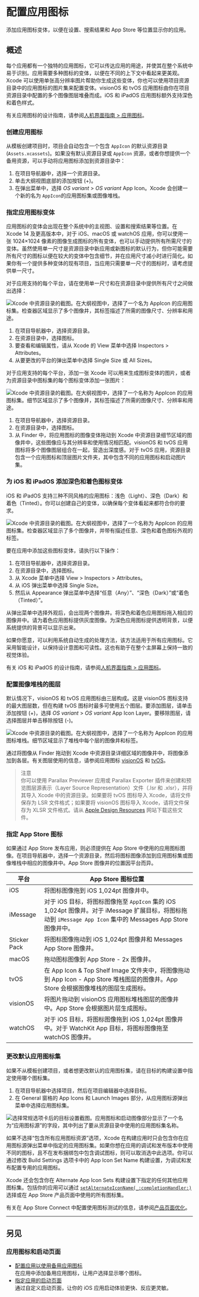 # 配置应用图标

添加应用图标变体，以便在设置、搜索结果和 App Store 等位置显示你的应用。

## 概述

每个应用都有一个独特的应用图标，它可以传达应用的用途，并使其在整个系统中易于识别。应用需要多种图标的变体，以便在不同的上下文中看起来更美观。Xcode 可以使用单张高分辨率图片帮助你生成这些变体，你也可以使用项目资源目录中的应用图标的图片集来配置变体。visionOS 和 tvOS 应用图标由你在项目资源目录中配置的多个图像图层堆叠而成。iOS 和 iPadOS 应用图标额外支持深色和着色样式。

有关应用图标的设计指南，请参阅[人机界面指南 > 应用图标](https://developer.apple.com/design/Human-Interface-Guidelines/app-icons)。

### 创建应用图标

从模板创建项目时，项目会自动包含一个包含 `AppIcon` 的默认资源目录 (`Assets.xcassets`)。如果没有默认资源目录或 `AppIcon` 资源，或者你想提供一个备用资源，可以手动将应用图标添加到资源目录中：

1. 在项目导航器中，选择一个资源目录。
2. 单击大纲视图底部的添加按钮 (+)。
3. 在弹出菜单中，选择 *OS variant* > *OS variant* App Icon。Xcode 会创建一个新的名为 `AppIcon`的应用图标集或图像堆栈。

### 指定应用图标变体

应用图标的变体会出现在整个系统中的主视图、设置和搜索结果等位置。在 Xcode 14 及更高版本中，对于 iOS、macOS 或 watchOS 应用，你可以使用一张 1024×1024 像素的图像生成图标的所有变体，也可以手动提供所有所需尺寸的变体。虽然使用单一尺寸是资源目录中新应用或新图标的默认行为，但你可能需要所有尺寸的图标以便在较大的变体中包含细节，并在应用尺寸减小时进行简化。如果你有一个提供多种变体的现有项目，当应用只需要单一尺寸的图标时，请考虑提供单一尺寸。

对于应用支持的每个平台，请在使用单一尺寸和在资源目录中提供所有尺寸之间做出选择：

<img alt="Xcode 中资源目录的截图。在大纲视图中，选择了一个名为 AppIcon 的应用图标集。检查器区域显示了多个图像井，其标签描述了所需的图像尺寸、分辨率和用途。" src="https://docs-assets.developer.apple.com/published/3e28002fa0526cb99895316eb610fc64/configuring-your-app-icon-1~dark@2x.png">

1. 在项目导航器中，选择资源目录。
2. 在资源目录中，选择图标。
3. 要查看和编辑属性，请从 Xcode 的 View 菜单中选择 Inspectors > Attributes。
4. 从要更改的平台的弹出菜单中选择 Single Size 或 All Sizes。

对于应用支持的每个平台，添加一张 Xcode 可以用来生成图标变体的图片，或者为资源目录中图标集的每个图标变体添加一张图片：

<img alt="Xcode 中资源目录的截图。在大纲视图中，选择了一个名称为 AppIcon 的应用图标集。细节区域显示了多个图像井，其标签描述了所需的图像尺寸、分辨率和用途。" src="https://docs-assets.developer.apple.com/published/ddfd69f9868a9ffc8d28d220d0f627a1/configuring-your-app-icon-2~dark@2x.png">

1. 在项目导航器中，选择资源目录。
2. 在资源目录中，选择图标。
3. 从 Finder 中，将应用图标的图像变体拖动到 Xcode 中资源目录细节区域的图像井中，这些图像应与其分辨率和使用情况相匹配。visionOS 和 tvOS 应用图标将多个图像图层组合在一起，营造出深度感。对于 tvOS 应用，资源目录包含一个应用图标和顶层图片文件夹，其中包含不同的应用图标和启动图片集。

### 为 iOS 和 iPadOS 添加深色和着色图标变体

iOS 和 iPadOS 支持三种不同风格的应用图标：浅色（Light）、深色（Dark）和着色（Tinted）。你可以创建自己的变体，以确保每个变体看起来都符合你的要求。

<img alt="Xcode 中资源目录的截图。在大纲视图中，选择了一个名称为 AppIcon 的应用图标集。检查器区域显示了多个图像井，并带有描述任意、深色和着色图标外观的标签。" src="https://docs-assets.developer.apple.com/published/39d725cbd298dd9dee078e5a389ff412/configuring-your-app-icon-5~dark@2x.png">

要在应用中添加这些图标变体，请执行以下操作：

1. 在项目导航器中，选择资源目录。
2. 在资源目录中，选择图标。
3. 从 Xcode 菜单中选择 View > Inspectors > Attributes。
4. 从 iOS 弹出菜单中选择 Single Size。
5. 然后从 Appearance 弹出菜单中选择“任意（Any）”、“深色（Dark）”或“着色（Tinted）”。

从弹出菜单中选择外观后，会出现两个图像井。将深色和着色应用图标拖入相应的图像井中。请为着色应用图标提供灰度图像。为深色应用图标提供透明背景，以便系统提供的背景可以显示出来。

如果你愿意，可以利用系统自动生成的处理方法，该方法适用于所有应用图标。它采用智能设计，以保持设计意图和可读性。这也有助于在整个主屏幕上保持一致的视觉体验。

有关 iOS 和 iPadOS 的设计指南，请参阅[人机界面指南 > 应用图标](https://developer.apple.com/design/human-interface-guidelines/app-icons#iOS-iPadOS)。

### 配置图像堆栈的图层

默认情况下，visionOS 和 tvOS 应用图标由三层构成。这是 visionOS 图标支持的最大图层数，但在构建 tvOS 图标时最多可使用五个图层。要添加图层，请单击添加按钮 (+)，选择 *OS variant* > *OS variant* App Icon Layer。要移除图层，请选择图层并单击移除按钮 (-)。

<img alt="Xcode 中资源目录的截图。在大纲视图中，选择了一个名称为 AppIcon 的应用图标堆栈。细节区域显示了堆栈中每个层的图像井和标签。" src="https://docs-assets.developer.apple.com/published/3794a3383c029a0190957ee9ee601ab2/configuring-your-app-icon-3~dark@2x.png">

通过将图像从 Finder 拖动到 Xcode 中资源目录详细区域的图像井中，将图像添加到各层。有关图层使用的信息，请参阅应用图标 [visionOS](https://developer.apple.com/design/Human-Interface-Guidelines/app-icons) 和 [tvOS](https://developer.apple.com/design/Human-Interface-Guidelines/app-icons)。

> 注意  
> 你可以使用 Parallax Previewer 应用或 Parallax Exporter 插件来创建和预览图层源表示（Layer Source Representation）文件（.lsr 和 .xlsr），并将其导入 Xcode 中的资源目录。如果要将 tvOS 图标导入 Xcode，请将文件保存为 LSR 文件格式；如果要将 visionOS 图标导入 Xcode，请将文件保存为 XLSR 文件格式。请从 [Apple Design Resources](https://developer.apple.com/design/resources) 网站下载这些文件。

### 指定 App Store 图标

如果通过 App Store 发布应用，则必须提供在 App Store 中使用的应用图标图像。在项目导航器中，选择一个资源目录，然后将图标图像添加到应用图标集或图像堆栈中相应的图像井中。App Store 图像井的位置因平台而异。

平台 | App Store 图标位置
----- | -----
iOS | 将图标图像拖到 iOS 1,024pt 图像井中。
iMessage | 对于 iOS 目标，将图标图像拖至 `AppIcon` 集的 iOS 1,024pt 图像井。对于 iMessage 扩展目标，将图标拖动到 `iMessage App Icon` 集中的 Messages App Store 图像井中。
Sticker Pack | 将图标图像拖动到 iOS 1,024pt 图像井和 Messages App Store 图像井。
macOS | 拖动图标图像到 App Store - 2x 图像井。
tvOS | 在 App Icon & Top Shelf Image 文件夹中，将图像拖动到 App Icon - App Store 堆栈图层的图像井。App Store 会根据图像堆栈的图层生成图标。
visionOS | 将图片拖动到 visionOS 应用图标堆栈图层的图像井中。App Store 会根据图片层生成图标。
watchOS | 对于 iOS 目标，将图标图像拖到 iOS 1,024pt 图像井中。对于 WatchKit App 目标，将图标图像拖至 watchOS 图像井。

### 更改默认应用图标集

如果不从模板创建项目，或者想更改默认的应用图标集，请在目标的构建设置中指定使用哪个图标集。

1. 在项目导航器中选择项目，然后在项目编辑器中选择目标。
2. 在 General 窗格的 App Icons 和 Launch Images 部分，从应用图标源弹出菜单中选择应用图标集。

<img alt="选择常规选项卡后的目标设置截图。应用图标和启动图像部分显示了一个名为“应用图标源”的字段，其中列出了要从资源目录中使用的应用图标集名称。" src="https://docs-assets.developer.apple.com/published/e7c5991b91509e3fca0ff3d69d20fb70/configuring-your-app-icon-4~dark@2x.png">

如果不选择“包含所有应用图标资源”选项，Xcode 在构建应用时只会包含你在应用图标源弹出菜单中指定的应用图标集。如果你想在应用的调试和发布版本中使用不同的图标，且不在发布捆绑包中包含调试图标，则可以取消选中此选项。你可以通过修改 Build Settings 选项卡中的 App Icon Set Name 构建设置，为调试和发布配置专用的应用图标。

Xcode 还会包含你在 Alternate App Icon Sets 构建设置下指定的任何其他应用图标集。包括你的应用可以通过 [`setAlternateIconName(_:completionHandler:)`](https://developer.apple.com/documentation/uikit/uiapplication/2806818-setalternateiconname) 选择或在 App Store 产品页面中使用的所有图标集。

有关在 App Store Connect 中配置使用图标测试的信息，请参阅[产品页面优化](https://developer.apple.com/app-store/product-page-optimization)。

---

## 另见

### 应用图标和启动页面

- [配置应用以使用备用应用图标](https://developer.apple.com/documentation/xcode/configuring_your_app_to_use_alternate_app_icons)  
在应用中添加备用应用图标，让用户选择显示哪个图标。
- [指定应用的启动页面](https://developer.apple.com/documentation/xcode/specifying-your-apps-launch-screen)  
通过自定义启动页面，让你的 iOS 应用启动体验更快、反应更灵敏。